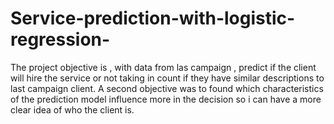 # Service-prediction-with-logistic-regression-
The project objective is , with data from las campaign , predict if the client will hire the service or not taking in count if they have similar descriptions to last campaign client. A second objective was to found which characteristics of the prediction model influence more in the decision so i can have a more clear idea of who the client is. 
